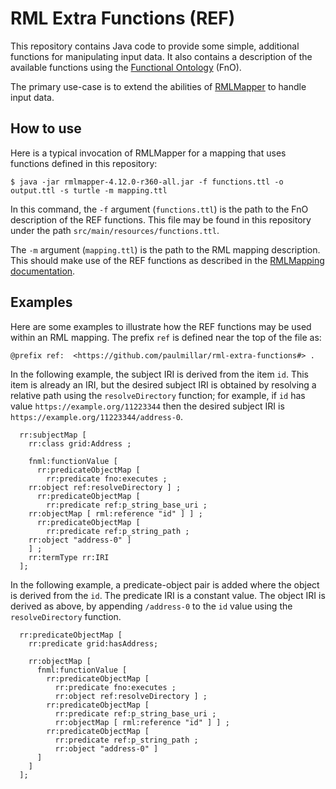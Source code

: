 # RML Extra Functions (REF)

This repository contains Java code to provide some simple, additional
functions for manipulating input data.  It also contains a description
of the available functions using the [Functional
Ontology](https://fno.io/) (FnO).

The primary use-case is to extend the abilities of
[RMLMapper](https://github.com/RMLio/rmlmapper-java) to handle input
data.

## How to use

Here is a typical invocation of RMLMapper for a mapping that uses
functions defined in this repository:

```shell-session
$ java -jar rmlmapper-4.12.0-r360-all.jar -f functions.ttl -o output.ttl -s turtle -m mapping.ttl
```

In this command, the `-f` argument (`functions.ttl`) is the path to
the FnO description of the REF functions.  This file may be found in
this repository under the path `src/main/resources/functions.ttl`.

The `-m` argument (`mapping.ttl`) is the path to the RML mapping
description.  This should make use of the REF functions as described
in the [RMLMapping
documentation](https://github.com/RMLio/rmlmapper-java#including-functions).

## Examples

Here are some examples to illustrate how the REF functions may be used
within an RML mapping.  The prefix `ref` is defined near the top of
the file as:

```turtle
@prefix ref:  <https://github.com/paulmillar/rml-extra-functions#> .
```

In the following example, the subject IRI is derived from the item
`id`.  This item is already an IRI, but the desired subject IRI is
obtained by resolving a relative path using the `resolveDirectory`
function; for example, if `id` has value
`https://example.org/11223344` then the desired subject IRI is
`https://example.org/11223344/address-0`.

```turtle
  rr:subjectMap [
    rr:class grid:Address ;

    fnml:functionValue [
      rr:predicateObjectMap [
        rr:predicate fno:executes ;
	rr:object ref:resolveDirectory ] ;
      rr:predicateObjectMap [
        rr:predicate ref:p_string_base_uri ;
	rr:objectMap [ rml:reference "id" ] ] ;
      rr:predicateObjectMap [
        rr:predicate ref:p_string_path ;
	rr:object "address-0" ]
    ] ;
    rr:termType rr:IRI
  ];
```

In the following example, a predicate-object pair is added where the
object is derived from the `id`.  The predicate IRI is a constant
value.  The object IRI is derived as above, by appending `/address-0`
to the `id` value using the `resolveDirectory` function.

```turtle
  rr:predicateObjectMap [
    rr:predicate grid:hasAddress;

    rr:objectMap [
      fnml:functionValue [
        rr:predicateObjectMap [
          rr:predicate fno:executes ;
          rr:object ref:resolveDirectory ] ;
        rr:predicateObjectMap [
          rr:predicate ref:p_string_base_uri ;
          rr:objectMap [ rml:reference "id" ] ] ;
        rr:predicateObjectMap [
          rr:predicate ref:p_string_path ;
          rr:object "address-0" ]
      ]
    ]
  ];
```
